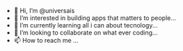 - 👋 Hi, I’m @universais
- 👀 I’m interested in building apps that matters to people...
- 🌱 I’m currently learning all i can about tecnology...
- 💞️ I’m looking to collaborate on what ever coding...
- 📫 How to reach me ...

<!---
universais/universais is a ✨ special ✨ repository because its `README.md` (this file) appears on your GitHub profile.
You can click the Preview link to take a look at your changes.
--->
